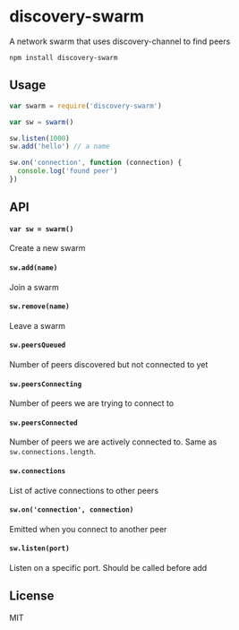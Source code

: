 # discovery-swarm

A network swarm that uses discovery-channel to find peers

```
npm install discovery-swarm
```

## Usage

``` js
var swarm = require('discovery-swarm')

var sw = swarm()

sw.listen(1000)
sw.add('hello') // a name

sw.on('connection', function (connection) {
  console.log('found peer')
})
```

## API

#### `var sw = swarm()`

Create a new swarm

#### `sw.add(name)`

Join a swarm

#### `sw.remove(name)`

Leave a swarm

#### `sw.peersQueued`

Number of peers discovered but not connected to yet

#### `sw.peersConnecting`

Number of peers we are trying to connect to

#### `sw.peersConnected`

Number of peers we are actively connected to. Same as `sw.connections.length`.

#### `sw.connections`

List of active connections to other peers

#### `sw.on('connection', connection)`

Emitted when you connect to another peer

#### `sw.listen(port)`

Listen on a specific port. Should be called before add

## License

MIT
